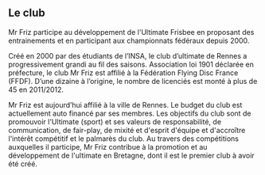 Le club
-------

Mr Friz participe au développement de l'Ultimate Frisbee en proposant des entrainements et en participant aux championnats fédéraux depuis 2000.

Créé en 2000 par des étudiants de l’INSA, le club d’ultimate de Rennes a progressivement grandi au fil des saisons. Association loi 1901 déclarée en préfecture, le club Mr Friz est affilié à la Fédération Flying Disc France (FFDF). D’une dizaine à l’origine, le nombre de licenciés est monté à plus de 45 en 2011/2012.

Mr Friz est aujourd’hui affilié à la ville de Rennes. Le budget du club est actuellement auto financé par ses membres. Les objectifs du club sont de promouvoir l'Ultimate (sport) et ses valeurs de responsabilité, de communication, de fair-play, de mixité et d'esprit d'équipe et d'accroître l'intérêt compétitif et le palmarès du club. Au travers des compétitions auxquelles il participe, Mr Friz contribue à la promotion et au développement de l'ultimate en Bretagne, dont il est le premier club à avoir été créé.